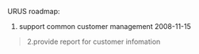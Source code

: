 URUS roadmap:
  1. support common customer management 2008-11-15
> 2.provide report for customer infomation